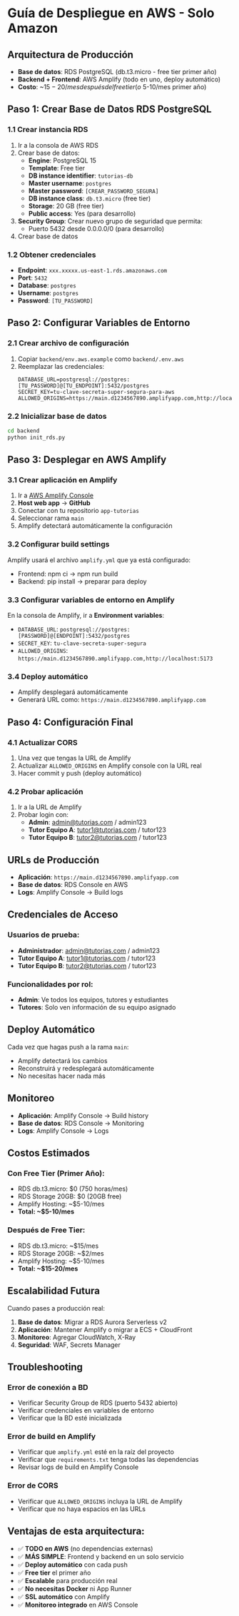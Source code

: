 # Guía de Despliegue en AWS - Solo Amazon

## Arquitectura de Producción

- **Base de datos**: RDS PostgreSQL (db.t3.micro - free tier primer año)
- **Backend + Frontend**: AWS Amplify (todo en uno, deploy automático)
- **Costo**: ~$15-20/mes después del free tier (o ~$5-10/mes primer año)

## Paso 1: Crear Base de Datos RDS PostgreSQL

### 1.1 Crear instancia RDS
1. Ir a la consola de AWS RDS
2. Crear base de datos:
   - **Engine**: PostgreSQL 15
   - **Template**: Free tier
   - **DB instance identifier**: `tutorias-db`
   - **Master username**: `postgres`
   - **Master password**: `[CREAR_PASSWORD_SEGURA]`
   - **DB instance class**: `db.t3.micro` (free tier)
   - **Storage**: 20 GB (free tier)
   - **Public access**: Yes (para desarrollo)
3. **Security Group**: Crear nuevo grupo de seguridad que permita:
   - Puerto 5432 desde 0.0.0.0/0 (para desarrollo)
4. Crear base de datos

### 1.2 Obtener credenciales
- **Endpoint**: `xxx.xxxxx.us-east-1.rds.amazonaws.com`
- **Port**: `5432`
- **Database**: `postgres`
- **Username**: `postgres`
- **Password**: `[TU_PASSWORD]`

## Paso 2: Configurar Variables de Entorno

### 2.1 Crear archivo de configuración
1. Copiar `backend/env.aws.example` como `backend/.env.aws`
2. Reemplazar las credenciales:
   ```env
   DATABASE_URL=postgresql://postgres:[TU_PASSWORD]@[TU_ENDPOINT]:5432/postgres
   SECRET_KEY=tu-clave-secreta-super-segura-para-aws
   ALLOWED_ORIGINS=https://main.d1234567890.amplifyapp.com,http://localhost:5173,http://localhost:3000
   ```

### 2.2 Inicializar base de datos
```bash
cd backend
python init_rds.py
```

## Paso 3: Desplegar en AWS Amplify

### 3.1 Crear aplicación en Amplify
1. Ir a [AWS Amplify Console](https://console.aws.amazon.com/amplify/)
2. **Host web app** → **GitHub**
3. Conectar con tu repositorio `app-tutorias`
4. Seleccionar rama `main`
5. Amplify detectará automáticamente la configuración

### 3.2 Configurar build settings
Amplify usará el archivo `amplify.yml` que ya está configurado:
- Frontend: npm ci → npm run build
- Backend: pip install → preparar para deploy

### 3.3 Configurar variables de entorno en Amplify
En la consola de Amplify, ir a **Environment variables**:
- `DATABASE_URL`: `postgresql://postgres:[PASSWORD]@[ENDPOINT]:5432/postgres`
- `SECRET_KEY`: `tu-clave-secreta-super-segura`
- `ALLOWED_ORIGINS`: `https://main.d1234567890.amplifyapp.com,http://localhost:5173`

### 3.4 Deploy automático
- Amplify desplegará automáticamente
- Generará URL como: `https://main.d1234567890.amplifyapp.com`

## Paso 4: Configuración Final

### 4.1 Actualizar CORS
1. Una vez que tengas la URL de Amplify
2. Actualizar `ALLOWED_ORIGINS` en Amplify console con la URL real
3. Hacer commit y push (deploy automático)

### 4.2 Probar aplicación
1. Ir a la URL de Amplify
2. Probar login con:
   - **Admin**: admin@tutorias.com / admin123
   - **Tutor Equipo A**: tutor1@tutorias.com / tutor123
   - **Tutor Equipo B**: tutor2@tutorias.com / tutor123

## URLs de Producción

- **Aplicación**: `https://main.d1234567890.amplifyapp.com`
- **Base de datos**: RDS Console en AWS
- **Logs**: Amplify Console → Build logs

## Credenciales de Acceso

### Usuarios de prueba:
- **Administrador**: admin@tutorias.com / admin123
- **Tutor Equipo A**: tutor1@tutorias.com / tutor123
- **Tutor Equipo B**: tutor2@tutorias.com / tutor123

### Funcionalidades por rol:
- **Admin**: Ve todos los equipos, tutores y estudiantes
- **Tutores**: Solo ven información de su equipo asignado

## Deploy Automático

Cada vez que hagas push a la rama `main`:
- Amplify detectará los cambios
- Reconstruirá y redesplegará automáticamente
- No necesitas hacer nada más

## Monitoreo

- **Aplicación**: Amplify Console → Build history
- **Base de datos**: RDS Console → Monitoring
- **Logs**: Amplify Console → Logs

## Costos Estimados

### Con Free Tier (Primer Año):
- RDS db.t3.micro: $0 (750 horas/mes)
- RDS Storage 20GB: $0 (20GB free)
- Amplify Hosting: ~$5-10/mes
- **Total: ~$5-10/mes**

### Después de Free Tier:
- RDS db.t3.micro: ~$15/mes
- RDS Storage 20GB: ~$2/mes
- Amplify Hosting: ~$5-10/mes
- **Total: ~$15-20/mes**

## Escalabilidad Futura

Cuando pases a producción real:
1. **Base de datos**: Migrar a RDS Aurora Serverless v2
2. **Aplicación**: Mantener Amplify o migrar a ECS + CloudFront
3. **Monitoreo**: Agregar CloudWatch, X-Ray
4. **Seguridad**: WAF, Secrets Manager

## Troubleshooting

### Error de conexión a BD
- Verificar Security Group de RDS (puerto 5432 abierto)
- Verificar credenciales en variables de entorno
- Verificar que la BD esté inicializada

### Error de build en Amplify
- Verificar que `amplify.yml` esté en la raíz del proyecto
- Verificar que `requirements.txt` tenga todas las dependencias
- Revisar logs de build en Amplify Console

### Error de CORS
- Verificar que `ALLOWED_ORIGINS` incluya la URL de Amplify
- Verificar que no haya espacios en las URLs

## Ventajas de esta arquitectura:

- ✅ **TODO en AWS** (no dependencias externas)
- ✅ **MÁS SIMPLE**: Frontend y backend en un solo servicio
- ✅ **Deploy automático** con cada push
- ✅ **Free tier** el primer año
- ✅ **Escalable** para producción real
- ✅ **No necesitas Docker** ni App Runner
- ✅ **SSL automático** con Amplify
- ✅ **Monitoreo integrado** en AWS Console
